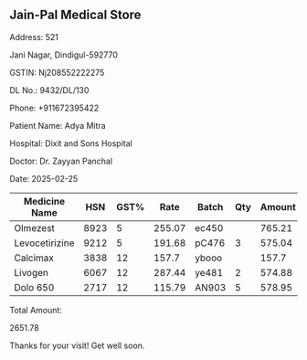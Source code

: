 ## Jain-Pal Medical Store

Address: 521

Jani Nagar, Dindigul-592770

GSTIN: Nj208552222275

DL No.: 9432/DL/130

Phone: +911672395422

Patient Name: Adya Mitra

Hospital: Dixit and Sons Hospital

Doctor: Dr. Zayyan Panchal

Date: 2025-02-25

| Medicine Name   |   HSN |   GST% |   Rate | Batch   | Qty   |   Amount |
|-----------------|-------|--------|--------|---------|-------|----------|
| Olmezest        |  8923 |      5 | 255.07 | ec450   |       |   765.21 |
| Levocetirizine  |  9212 |      5 | 191.68 | pC476   | 3     |   575.04 |
| Calcimax        |  3838 |     12 | 157.7  | ybooo   |       |   157.7  |
| Livogen         |  6067 |     12 | 287.44 | ye481   | 2     |   574.88 |
| Dolo 650        |  2717 |     12 | 115.79 | AN903   | 5     |   578.95 |

Total Amount:

2651.78

Thanks for your visit! Get well soon.